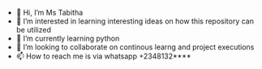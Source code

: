 - 👋 Hi, I’m Ms Tabitha
- 👀 I’m interested in learning interesting ideas on how this repository can be utilized
- 🌱 I’m currently learning python
- 💞️ I’m looking to collaborate on continous learng and project executions
- 📫 How to reach me is via whatsapp +2348132****

<!---
TabithaOYE/TabithaOYE is a ✨ special ✨ repository because its `README.md` (this file) appears on your GitHub profile.
You can click the Preview link to take a look at your changes.
--->
